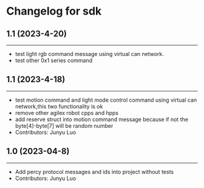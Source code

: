 # Changelog for sdk

## 1.1 (2023-4-20)
------------------
- test light rgb command message using virtual can network.
- test other 0x1 series command

## 1.1 (2023-4-18)
------------------
- test motion command and light mode control command using virtual can network,this two functionality is ok
- remove other agilex robot cpps and hpps
- add reserve struct into motion command message because if not the byte[4]-byte[7] will be random number
- Contributors: Junyu Luo

## 1.0 (2023-04-8)
-------------------
* Add percy protocol messages and ids into project without tests
* Contributors: Junyu Luo